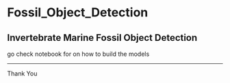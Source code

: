 # Fossil_Object_Detection
Invertebrate Marine Fossil Object Detection
---
go check notebook for on how to build the models

---
Thank You

